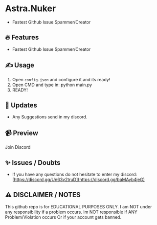 # Astra.Nuker
- Fastest Github Issue Spammer/Creator

## 🔥 Features
- Fastest Github Issue Spammer/Creator

## ✍️ Usage
1. Open `config.json` and configure it and its ready!
2. Open CMD and type in: python main.py
3. READY!

## 📜 Updates
- Any Suggestions send in my discord.

## 📹 Preview
Join Discord

## ✨ Issues / Doubts
- If you have any questions do not hesitate to enter my discord: [https://discord.gg/Un63v2truD](https://discord.gg/baMAyb4jeG)

## ⚠️ DISCLAIMER / NOTES
This github repo is for EDUCATIONAL PURPOSES ONLY. I am NOT under any responsibility if a problem occurs.
Im NOT responsible if ANY Problem/Violation occurs
Or if your account gets banned.

